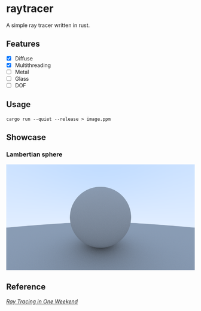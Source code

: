 # raytracer
A simple ray tracer written in rust.

## Features
 - [x] Diffuse
 - [x] Multithreading
 - [ ] Metal
 - [ ] Glass
 - [ ] DOF

## Usage

```
cargo run --quiet --release > image.ppm
```

## Showcase

### Lambertian sphere

![sphere](images/sphere.png)

## Reference
[_Ray Tracing in One Weekend_](https://raytracing.github.io/books/RayTracingInOneWeekend.html)